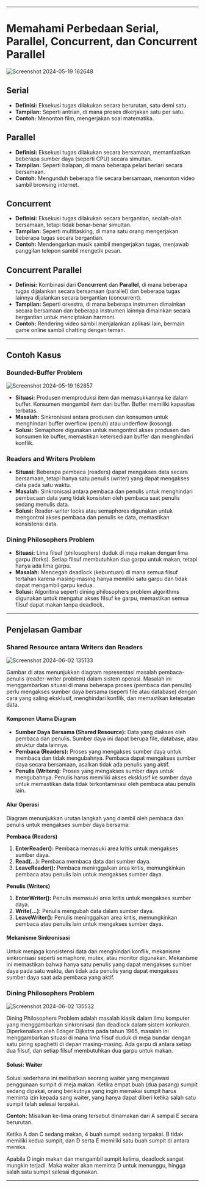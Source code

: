
---

# Memahami Perbedaan Serial, Parallel, Concurrent, dan Concurrent Parallel

![Screenshot 2024-05-19 162648](https://github.com/rijalabbd/SysOP24-3123521019/assets/141767343/50ca59b8-5f35-46b6-aca4-fd258913e13f)

## Serial
- **Definisi:** Eksekusi tugas dilakukan secara berurutan, satu demi satu.
- **Tampilan:** Seperti antrian, di mana proses dikerjakan satu per satu.
- **Contoh:** Menonton film, mengerjakan soal matematika.

## Parallel
- **Definisi:** Eksekusi tugas dilakukan secara bersamaan, memanfaatkan beberapa sumber daya (seperti CPU) secara simultan.
- **Tampilan:** Seperti balapan, di mana beberapa pelari berlari secara bersamaan.
- **Contoh:** Mengunduh beberapa file secara bersamaan, menonton video sambil browsing internet.

## Concurrent
- **Definisi:** Eksekusi tugas dilakukan secara bergantian, seolah-olah bersamaan, tetapi tidak benar-benar simultan.
- **Tampilan:** Seperti multitasking, di mana satu orang mengerjakan beberapa tugas secara bergantian.
- **Contoh:** Mendengarkan musik sambil mengerjakan tugas, menjawab panggilan telepon sambil mengetik pesan.

## Concurrent Parallel
- **Definisi:** Kombinasi dari **Concurrent** dan **Parallel**, di mana beberapa tugas dijalankan secara bersamaan (parallel) dan beberapa tugas lainnya dijalankan secara bergantian (concurrent).
- **Tampilan:** Seperti orkestra, di mana beberapa instrumen dimainkan secara bersamaan dan beberapa instrumen lainnya dimainkan secara bergantian untuk menciptakan harmoni.
- **Contoh:** Rendering video sambil menjalankan aplikasi lain, bermain game online sambil chatting dengan teman.

---

## Contoh Kasus

### Bounded-Buffer Problem
![Screenshot 2024-05-19 162857](https://github.com/rijalabbd/SysOP24-3123521019/assets/141767343/d873ae0b-f9e2-4548-a1f7-dbee647cfc1d)
- **Situasi:** Produsen memproduksi item dan memasukkannya ke dalam buffer. Konsumen mengambil item dari buffer. Buffer memiliki kapasitas terbatas.
- **Masalah:** Sinkronisasi antara produsen dan konsumen untuk menghindari buffer overflow (penuh) atau underflow (kosong).
- **Solusi:** Semaphore digunakan untuk mengontrol akses produsen dan konsumen ke buffer, memastikan ketersediaan buffer dan menghindari konflik.

### Readers and Writers Problem
- **Situasi:** Beberapa pembaca (readers) dapat mengakses data secara bersamaan, tetapi hanya satu penulis (writer) yang dapat mengakses data pada satu waktu.
- **Masalah:** Sinkronisasi antara pembaca dan penulis untuk menghindari pembacaan data yang tidak konsisten oleh pembaca saat penulis sedang menulis data.
- **Solusi:** Reader-writer locks atau semaphores digunakan untuk mengontrol akses pembaca dan penulis ke data, memastikan konsistensi data.

### Dining Philosophers Problem
- **Situasi:** Lima filsuf (philosophers) duduk di meja makan dengan lima garpu (forks). Setiap filsuf membutuhkan dua garpu untuk makan, tetapi hanya ada lima garpu.
- **Masalah:** Mencegah deadlock (kebuntuan) di mana semua filsuf tertahan karena masing-masing hanya memiliki satu garpu dan tidak dapat mengambil garpu kedua.
- **Solusi:** Algoritma seperti dining philosophers problem algorithms digunakan untuk mengatur akses filsuf ke garpu, memastikan semua filsuf dapat makan tanpa deadlock.

---

## Penjelasan Gambar

### Shared Resource antara Writers dan Readers
![Screenshot 2024-06-02 135133](https://github.com/rijalabbd/SysOP24-3123521019/assets/141767343/ebe8d49e-cdd8-43e6-9819-bf50af34192e)

Gambar di atas menunjukkan diagram representasi masalah pembaca-penulis (reader-writer problem) dalam sistem operasi. Masalah ini menggambarkan situasi di mana beberapa proses (pembaca dan penulis) perlu mengakses sumber daya bersama (seperti file atau database) dengan cara yang saling eksklusif, menghindari konflik, dan memastikan ketepatan data.

#### Komponen Utama Diagram
- **Sumber Daya Bersama (Shared Resource):** Data yang diakses oleh pembaca dan penulis. Sumber daya ini dapat berupa file, database, atau struktur data lainnya.
- **Pembaca (Readers):** Proses yang mengakses sumber daya untuk membaca dan tidak mengubahnya. Pembaca dapat mengakses sumber daya secara bersamaan, asalkan tidak ada penulis yang aktif.
- **Penulis (Writers):** Proses yang mengakses sumber daya untuk mengubahnya. Penulis harus memiliki akses eksklusif ke sumber daya untuk memastikan data tidak terkontaminasi oleh pembaca atau penulis lain.

#### Alur Operasi
Diagram menunjukkan urutan langkah yang diambil oleh pembaca dan penulis untuk mengakses sumber daya bersama:

**Pembaca (Readers)**
1. **EnterReader():** Pembaca memasuki area kritis untuk mengakses sumber daya.
2. **Read(...):** Pembaca membaca data dari sumber daya.
3. **LeaveReader():** Pembaca meninggalkan area kritis, memungkinkan pembaca atau penulis lain untuk mengakses sumber daya.

**Penulis (Writers)**
1. **EnterWriter():** Penulis memasuki area kritis untuk mengakses sumber daya.
2. **Write(...):** Penulis mengubah data dalam sumber daya.
3. **LeaveWriter():** Penulis meninggalkan area kritis, memungkinkan pembaca atau penulis lain untuk mengakses sumber daya.

#### Mekanisme Sinkronisasi
Untuk menjaga konsistensi data dan menghindari konflik, mekanisme sinkronisasi seperti semaphore, mutex, atau monitor digunakan. Mekanisme ini memastikan bahwa hanya satu penulis yang dapat mengakses sumber daya pada satu waktu, dan tidak ada penulis yang dapat mengakses sumber daya saat ada pembaca yang aktif.

### Dining Philosophers Problem
![Screenshot 2024-06-02 135532](https://github.com/rijalabbd/SysOP24-3123521019/assets/141767343/769a06ef-ffbf-4503-a38c-5092f68d0044)

Dining Philosophers Problem adalah masalah klasik dalam ilmu komputer yang menggambarkan sinkronisasi dan deadlock dalam sistem konkuren. Diperkenalkan oleh Edsger Dijkstra pada tahun 1965, masalah ini menggambarkan situasi di mana lima filsuf duduk di meja bundar dengan satu piring spaghetti di depan masing-masing. Ada garpu di antara setiap dua filsuf, dan setiap filsuf membutuhkan dua garpu untuk makan.

#### Solusi: Waiter
Solusi sederhana ini melibatkan seorang waiter yang mengawasi penggunaan sumpit di meja makan. Ketika empat buah (dua pasang) sumpit sedang dipakai, orang berikutnya yang ingin memakai sumpit harus meminta izin kepada sang waiter, yang hanya dapat diberi ketika salah satu sumpit telah selesai terpakai.

**Contoh:**
Misalkan ke-lima orang tersebut dinamakan dari A sampai E secara berurutan.

Ketika A dan C sedang makan, 4 buah sumpit sedang terpakai. B tidak memiliki kedua sumpit, dan D serta E memiliki satu buah sumpit di antara mereka.

Apabila D ingin makan dan mengambil sumpit kelima, deadlock sangat mungkin terjadi. Maka waiter akan meminta D untuk menunggu, hingga salah satu sumpit selesai digunakan.

---

